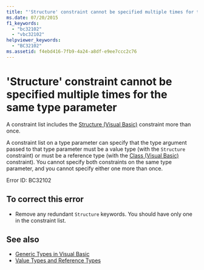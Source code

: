 ```yaml
---
title: "'Structure' constraint cannot be specified multiple times for the same type parameter"
ms.date: 07/20/2015
f1_keywords: 
  - "bc32102"
  - "vbc32102"
helpviewer_keywords: 
  - "BC32102"
ms.assetid: f4ebd416-7fb9-4a24-a8df-e9ee7ccc2c76
---
```

# 'Structure' constraint cannot be specified multiple times for the same type parameter
A constraint list includes the [Structure (Visual Basic)](../../visual-basic/language-reference/statements/structure-statement.md) constraint more than once.  
  
 A constraint list on a type parameter can specify that the type argument passed to that type parameter must be a value type (with the `Structure` constraint) or must be a reference type (with the [Class (Visual Basic)](../../visual-basic/language-reference/statements/class-statement.md) constraint). You cannot specify both constraints on the same type parameter, and you cannot specify either one more than once.  
  
 Error ID: BC32102  
  
## To correct this error  
  
- Remove any redundant `Structure` keywords. You should have only one in the constraint list.  
  
## See also

- [Generic Types in Visual Basic](../../visual-basic/programming-guide/language-features/data-types/generic-types.md)
- [Value Types and Reference Types](../../visual-basic/programming-guide/language-features/data-types/value-types-and-reference-types.md)

